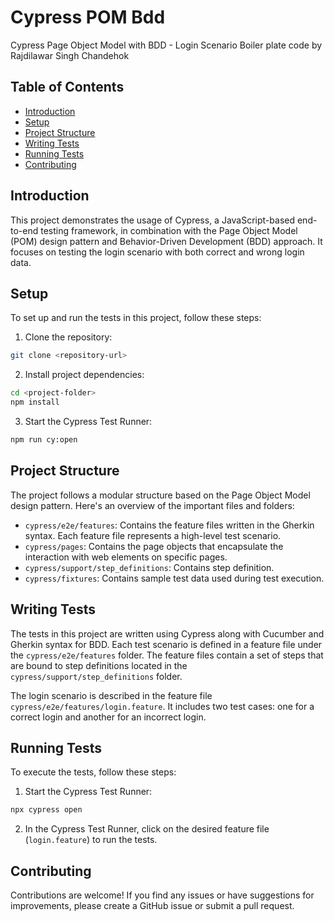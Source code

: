 # Cypress POM Bdd

Cypress Page Object Model with BDD - Login Scenario Boiler plate code by Rajdilawar Singh Chandehok

## Table of Contents

- [Introduction](#introduction)
- [Setup](#setup)
- [Project Structure](#project-structure)
- [Writing Tests](#writing-tests)
- [Running Tests](#running-tests)
- [Contributing](#contributing)

## Introduction

This project demonstrates the usage of Cypress, a JavaScript-based end-to-end testing framework, in combination with the Page Object Model (POM) design pattern and Behavior-Driven Development (BDD) approach. It focuses on testing the login scenario with both correct and wrong login data.

## Setup

To set up and run the tests in this project, follow these steps:

1. Clone the repository:

```bash
git clone <repository-url>
```

2. Install project dependencies:

```bash
cd <project-folder>
npm install
```

3. Start the Cypress Test Runner:

```bash
npm run cy:open
```

## Project Structure

The project follows a modular structure based on the Page Object Model design pattern. Here's an overview of the important files and folders:

- `cypress/e2e/features`: Contains the feature files written in the Gherkin syntax. Each feature file represents a high-level test scenario.
- `cypress/pages`: Contains the page objects that encapsulate the interaction with web elements on specific pages.
- `cypress/support/step_definitions`: Contains step definition.
- `cypress/fixtures`: Contains sample test data used during test execution.

## Writing Tests

The tests in this project are written using Cypress along with Cucumber and Gherkin syntax for BDD. Each test scenario is defined in a feature file under the `cypress/e2e/features` folder. The feature files contain a set of steps that are bound to step definitions located in the `cypress/support/step_definitions` folder.

The login scenario is described in the feature file `cypress/e2e/features/login.feature`. It includes two test cases: one for a correct login and another for an incorrect login.

## Running Tests

To execute the tests, follow these steps:

1. Start the Cypress Test Runner:

```bash
npx cypress open
```

2. In the Cypress Test Runner, click on the desired feature file (`login.feature`) to run the tests.

## Contributing

Contributions are welcome! If you find any issues or have suggestions for improvements, please create a GitHub issue or submit a pull request.
